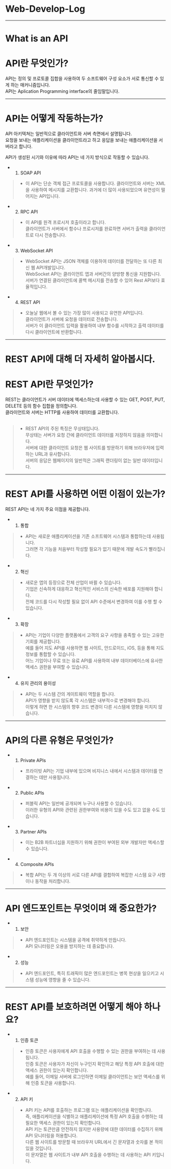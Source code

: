 # Web-Develop-Log

-----

# What is an API<br>
# API란 무엇인가?

 API는 정의 및 프로토콜 집합을 사용하여 두 소프트웨어 구성 요소가 서로 통신할 수 있게 하는 매커니즘입니다.<br>
 API는 Aplication Programming interface의 줄임말입니다.

-----
# API는 어떻게 작동하는가?

API 아키텍쳐는 일반적으로 클라이언트와 서버 측면에서 설명됩니다.<br>
요청을 보내는 애플리케이션을 클라이언트라고 하고 응답을 보내는 애플리케이션을 서버라고 합니다.<br>

API가 생성된 시기와 이유에 따라 API는 네 가지 방식으로 작동할 수 있습니다.<br>

- 1. SOAP API<br>
 >- 이 API는 단순 객체 접근 프로토콜을 사용합니다. 클라이언트와 서버는 XML을 사용하여 메시지를 교환합니다.
 과거에 더 많이 사용되었으며 유연성이 떨어지는 API입니다.<br>
- 2. RPC API<br>
 >- 이 API를 원격 프로시저 호출이라고 합니다.<br>
 클라이언트가 서버에서 함수나 프로시저를 완료하면 서버가 출력을 클라이언트로 다시 전송합니다.<br>
- 3. WebSocket API<br>
 >- WebSocket API는 JSON 객체를 이용하여 데이터를 전달하는 또 다른 최신 웹 API개발입니다.<br>
 WebSocket API는 클라이언트 앱과 서버간의 양방향 통신을 지원합니다.<br> 
 서버가 연결된 클라이언트에 콜백 메시지를 전송할 수 있어 Rest API보다 효율적입니다.<br>
- 4. REST API<br>
 >- 오늘날 웹에서 볼 수 있는 가장 많이 사용되고 유연한 API입니다.<br>
 클라이언트가 서버에 요청을 데이터로 전송합니다.<br>
 서버가 이 클라이언트 입력을 활용하여 내부 함수를 시작하고 출력 데이터를 다시 클라이언트에 반환합니다.<br>
-----


# REST API에 대해 더 자세히 알아봅시다.<br>
# REST API란 무엇인가?

 REST는 클라이언트가 서버 데이터에 엑세스하는데 사용할 수 있는 GET, POST, PUT, DELETE 등의 함수 집합을 정의합니다.<br>
 클라이언트와 서버는 HTTP를 사용하여 데이터를 교환합니다.<br><br>

 >- REST API의 주된 특징은 무상태입니다.<br>
 무상태는 서버가 요청 간에 클라이언트 데이터를 저장하지 않음을 의미합니다.<br>
 서버에 대한 클라이언트 요청은 웹 사이트를 방문하기 위해 브라우저에 입력하는 URL과 유사합니다.<br>
 서버의 응답은 웹페이지의 일반적은 그래픽 랜더링이 없는 일반 데이터입니다.<br>
-----

# REST API를 사용하면 어떤 이점이 있는가?<br>

 REST API는 네 가지 주요 이점을 제공합니다.
 
- 1. 통합<br>
 >- API는 새로운 애플리케이션을 기존 소프트웨어 시스템과 통합하는데 사용됩니다.<br>
 그러면 각 기능을 처음부터 작성할 필요가 없기 때문에 개발 속도가 빨라집니다.<br>
 
- 2. 혁신<br>
 >- 새로운 앱의 등장으로 전체 산업이 바뀔 수 있습니다.<br> 
 기업은 신속하게 대응하고 혁신적인 서비스의 신속한 배포를 지원해야 합니다.<br>
 전체 코드를 다시 작성할 필요 없이 API 수준에서 변경하여 이를 수행 할 수 있습니다.<br>
- 3. 확장<br>
 >- API는 기업이 다양한 플랫폼에서 고객의 요구 사항을 충족할 수 있는 고유한 기회를 제공합니다.<br>
 > 예를 들어 지도 API를 사용하면 웹 사이트, 안드로이드, iOS, 등을 통해 지도 정보를 통합할 수 있습니다.<br>
 > 어느 기업이나 무료 또는 유료 API를 사용하여 내부 데이터베이스에 유사한 액세스 권한을 부여할 수 있습니다.<br>
- 4. 유지 관리의 용이성<br>
 >- API는 두 시스템 간의 게이트웨이 역할을 합니다.<br>
 > API가 영향을 받지 않도록 각 시스템은 내부적ㅇ로 변경해야 합니다.<br>
 > 이렇게 하면 한 시스템의 향후 코드 변경이 다른 시스템에 영향을 미치지 않습니다.<br>
-----

# API의 다른 유형은 무엇인가?<br>

 - 1. Private APIs<br>
  >- 프라이빗 API는 기업 내부에 있으며 비지니스 내에서 시스템과 데이터를 연결하는 데만 사용됩니다.
 - 2. Public APIs<br>
  >- 퍼블릭 API는 일반에 공개되며 누구나 사용할 수 있습니다.<br> 
  >이러한 유형의 API와 관련된 권한부여와 비용이 있을 수도 있고 없을 수도 있습니다.
 - 3. Partner APIs<br>
  >- 이는 B2B 파트너십을 지원하기 위해 권한이 부여된 외부 개발자만 액세스할 수 있습니다.<br>
  
 - 4. Composite APIs<br>
  >- 복합 API는 두 개 이상의 서로 다른 API를 결합하여 복잡한 시스템 요구 사항이나 동작을 처리합니다.<br>
-----

# API 엔드포인트는 무엇이며 왜 중요한가?<br>

 - 1. 보안
  >- API 엔드포인트는 시스템을 공격에 취약하게 만듭니다.<br>
  > API 모니터링은 오용을 방지하는 데 중요합니다.<br>
 - 2. 성능
  >- API 엔드포인트, 특히 트래픽이 많은 엔드포인트는 병목 현상을 일으키고 시스템 성능에 영향을 줄 수 있습니다.<br>
-----

# REST API를 보호하려면 어떻게 해야 하나요?<br>

 - 1. 인증 토큰<br>
  >- 인증 토큰은 사용자에게 API 호출을 수행할 수 있는 권한을 부여하는 데 사용됩니다.<br> 
  > 인증 토큰은 사용자가 자신이 누구인지 확인하고 해당 특정 API 호출에 대한 액세스 권한이 있는지 확인합니다.<br>
  > 예를 들어, 이메일 서버에 로그인하면 이메일 클라이언트는 보안 액세스를 위해 인증 토큰을 사용합니다.<br>
 - 2. API 키<br>
  >- API 키는 API를 호출하는 프로그램 또는 애플리케이션을 확인합니다.<br>
  > 즉, 애플리케이션을 식별하고 애플리케이션에 특정 API 호출을 수행하는 데 필요한 액세스 권한이 있는지 확인합니다.<br>
  > API 키는 토큰만큼 안전하지 않지만 사용량에 대한 데이터를 수집하기 위해 API 모니터링을 허용합니다.<br>
  > 다른 웹 사이트를 방문할 때 브라우저 URL에서 긴 문자열과 숫자를 본 적이 있을 것입니다.<br> 
  > 이 문자열은 웹 사이트가 내부 API 호출을 수행하는 데 사용하는 API 키입니다.<br>
